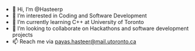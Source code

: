 - 👋 Hi, I’m @Hasteerp
- 👀 I’m interested in Coding and Software Development
- 🌱 I’m currently learning C++ at University of Toronto
- 💞️ I’m looking to collaborate on Hackathons and software development projects
- 📫 Reach me via payas.hasteer@mail.utoronto.ca

<!---
Hasteerp/Hasteerp is a ✨ special ✨ repository because its `README.md` (this file) appears on your GitHub profile.
You can click the Preview link to take a look at your changes.
--->
